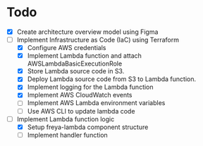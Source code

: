 # Todo

* [x] Create architecture overview model using Figma
* [ ] Implement Infrastructure as Code (IaC) using Terraform
  * [x] Configure AWS credentials
  * [x] Implement Lambda function and attach AWSLambdaBasicExecutionRole
  * [x] Store Lambda source code in S3.
  * [x] Deploy Lambda source code from S3 to Lambda function.
  * [x] Implement logging for the Lambda function
  * [x] Implement AWS CloudWatch events
  * [ ] Implement AWS Lambda environment variables
  * [ ] Use AWS CLI to update lambda code
* [ ] Implement Lambda function logic
  * [x] Setup freya-lambda component structure
  * [ ] Implement handler function
